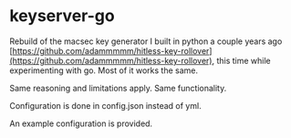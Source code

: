 # keyserver-go

Rebuild of the macsec key generator I built in python a couple years ago [https://github.com/adammmmm/hitless-key-rollover](https://github.com/adammmmm/hitless-key-rollover), this time while experimenting with go.
Most of it works the same.

Same reasoning and limitations apply.
Same functionality.

Configuration is done in config.json instead of yml.

An example configuration is provided.
